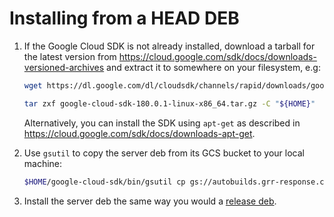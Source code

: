 # Installing from a HEAD DEB

1. If the Google Cloud SDK is not already installed, download a tarball for
the latest version from
<https://cloud.google.com/sdk/docs/downloads-versioned-archives>
and extract it to somewhere on your filesystem, e.g:

    ```bash
    wget https://dl.google.com/dl/cloudsdk/channels/rapid/downloads/google-cloud-sdk-180.0.1-linux-x86_64.tar.gz

    tar zxf google-cloud-sdk-180.0.1-linux-x86_64.tar.gz -C "${HOME}"
    ```

    Alternatively, you can install the SDK using `apt-get` as described in
    <https://cloud.google.com/sdk/docs/downloads-apt-get>.

2. Use `gsutil` to copy the server deb from its GCS bucket to your local
machine:

    ```bash
    $HOME/google-cloud-sdk/bin/gsutil cp gs://autobuilds.grr-response.com/_latest_server_deb/*.deb .
    ```

3. Install the server deb the same way you would a
[release deb](from-release-deb.md).
